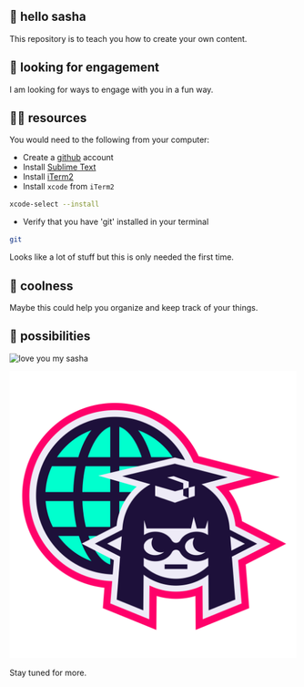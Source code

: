 ## 👋 hello sasha

This repository is to teach you how to create your own content.


## 👀 looking for engagement

I am looking for ways to engage with you in a fun way.


## 🧑‍🎓 resources

You would need to the following from your computer:

- Create a 
[github](http://github.com) account
- Install 
[Sublime Text](https://www.sublimetext.com/download_thanks?target=mac)
- Install 
[iTerm2](https://iterm2.com)
- Install `xcode` from `iTerm2` 
```sh
xcode-select --install
```
- Verify that you have 'git' installed in your terminal
```sh
git
```

Looks like a lot of stuff but this is only needed the first time.

## 🦸 coolness

Maybe this could help you organize and keep track of your things.

## 🚀 possibilities

<p>
  <img src="assets/holy.png" width="100" title="love you my sasha"/>
</p>


![icon](assets/icon.svg)


Stay tuned for more.
